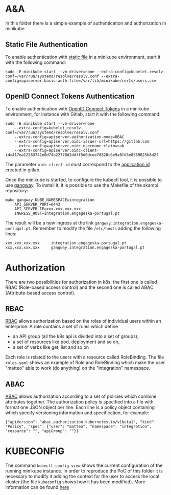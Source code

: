 A&A
===
In this folder there is a simple example of authentication and authorization in minikube. 

Static File Authentication
--------------------------

To enable authentication with [static file](https://kubernetes.io/docs/reference/access-authn-authz/authentication/#static-password-file) in a minikube environment, start it with the following command:

```
sudo -E minikube start --vm-driver=none --extra-config=kubelet.resolv-conf=/var/run/systemd/resolve/resolv.conf --extra-config=apiserver.basic-auth-file=/var/lib/minikube/certs/users.csv
```

OpenID Connect Tokens Authentication
------------------------------------

To enable authentication with [OpenID Connect Tokens](https://kubernetes.io/docs/reference/access-authn-authz/authentication/#openid-connect-tokens) in a minikube environment, for instance with Gitlab, start it with the following command:

```
sudo -E minikube start --vm-driver=none 
    --extra-config=kubelet.resolv-conf=/var/run/systemd/resolve/resolv.conf 
    --extra-config=apiserver.authorization-mode=RBAC 
    --extra-config=apiserver.oidc-issuer-url=https://gitlab.com 
    --extra-config=apiserver.oidc-username-claim=sub 
    --extra-config=apiserver.oidc-client-id=417ea12283741e0d74b22778d2dd3f5d0dcee78828c6e9a8fd5e8589025b8d2f

```

The parameter `oidc-client-id` must correspond to the [application id](https://gitlab.com/profile/applications) created in gitlab.

Once the minikube is started, to configure the kubectl tool, it is possible to use [gangway](https://github.com/heptiolabs/gangway). To install it, it is possible to use the Makefile of the skampi repository:

```
make gangway KUBE_NAMESPACE=integration 
    API_SERVER_PORT=6443 
    API_SERVER_IP=xxx.xxx.xxx.xxx
    INGRESS_HOST=integration.engageska-portugal.pt

```
The result will be a new ingress at the link `gangway.integration.engageska-portugal.pt`. Remember to modify the file `/etc/hosts` adding the following lines:

```
xxx.xxx.xxx.xxx 	integration.engageska-portugal.pt
xxx.xxx.xxx.xxx     gangway.integration.engageska-portugal.pt

```

Authorization
=============

There are two possibilities for authorization in k8s: the first one is called RBAC (Role-based access control) and the second one is called ABAC (Attribute-based access control).

RBAC
----

[RBAC](https://kubernetes.io/docs/reference/access-authn-authz/rbac/) allows authorization based on the roles of individual users within an enterprise. A role contains a set of rules which define
* an API group (all the k8s api is divided into a set of groups),
* a set of resources like pod, deployment and so on,
* a set of verbs like get, list and so on 

Each role is related to the users with a resource called RoleBinding. The file `roles.yaml` shows an example of Role and RoleBinding which make the user "matteo" able to work (do anything) on the "integration" namespace.

ABAC
----

[ABAC](https://kubernetes.io/docs/reference/access-authn-authz/abac/) allows authorization according to a set of policies which combine attributes together. The authorization policy is specified into a file with format one JSON object per line. Each line is a policy object containing which specify versioning information and specification, for example:

`{"apiVersion": "abac.authorization.kubernetes.io/v1beta1", "kind": "Policy", "spec": {"user": "matteo", "namespace": "integration", "resource": "", "apiGroup": ""}} `

KUBECONFIG
==========

The command `kubectl config view` shows the current configuration of the running minikube instance. In order to reproduce the PoC of this folder it is necessary to modify it adding the context for the user to access the local cluster (the file `kubeconfig` shows how it has been modified). 
More information can be found [here](https://kubernetes.io/docs/concepts/configuration/organize-cluster-access-kubeconfig/)